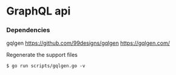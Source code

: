 # GraphQL api 

### Dependencies 
gqlgen 
https://github.com/99designs/gqlgen
https://gqlgen.com/

Regenerate the support files
```
$ go run scripts/gqlgen.go -v
```